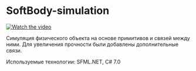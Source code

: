 # SoftBody-simulation

[![Watch the video](https://img.youtube.com/vi/yteuMzlYNFI/0.jpg)](https://youtu.be/yteuMzlYNFI)

Симуляция физического объекта на основе примитивов и связей между ними.
Для увеличения прочности были добавлены дополнительные связи.

Используемые технологии: SFML.NET, C# 7.0
